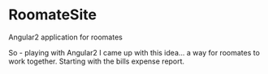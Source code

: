 # RoomateSite
Angular2 application for roomates

So - playing with Angular2 I came up with this idea... a way for roomates to work together.
Starting with the bills expense report.
